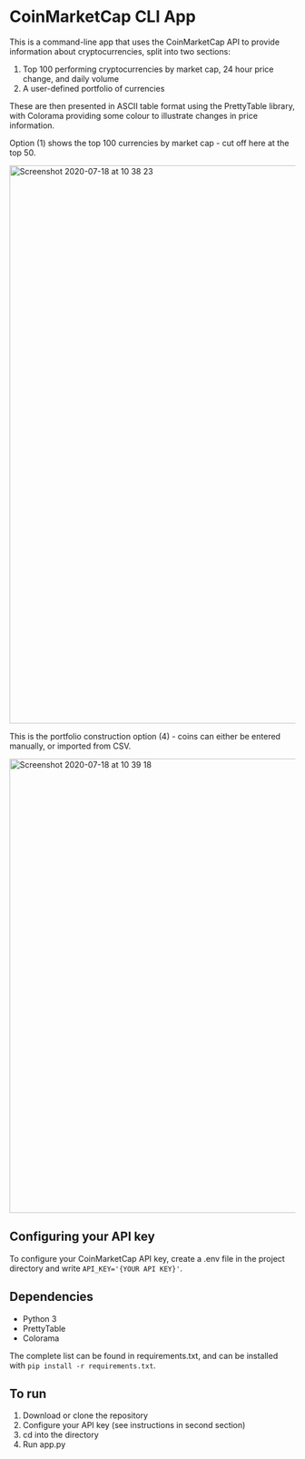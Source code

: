 # CoinMarketCap CLI App

This is a command-line app that uses the CoinMarketCap API to provide information about cryptocurrencies, split into two sections:
1. Top 100 performing cryptocurrencies by market cap, 24 hour price change, and daily volume
2. A user-defined portfolio of currencies

These are then presented in ASCII table format using the PrettyTable library, with Colorama providing some colour to illustrate changes in price information.

Option (1) shows the top 100 currencies by market cap - cut off here at the top 50. 

<img width="983" alt="Screenshot 2020-07-18 at 10 38 23" src="https://user-images.githubusercontent.com/40694097/87849931-4c836680-c8e4-11ea-8780-4e1692f8c826.png">

This is the portfolio construction option (4) - coins can either be entered manually, or imported from CSV. 

<img width="800" alt="Screenshot 2020-07-18 at 10 39 18" src="https://user-images.githubusercontent.com/40694097/87849944-63c25400-c8e4-11ea-8de1-82efa7a3dc56.png">

## Configuring your API key

To configure your CoinMarketCap API key, create a .env file in the project directory and write `API_KEY='{YOUR API KEY}'`.

## Dependencies

- Python 3
- PrettyTable
- Colorama

The complete list can be found in requirements.txt, and can be installed with `pip install -r requirements.txt`.

## To run

1. Download or clone the repository
2. Configure your API key (see instructions in second section)
3. cd into the directory
4. Run app.py
